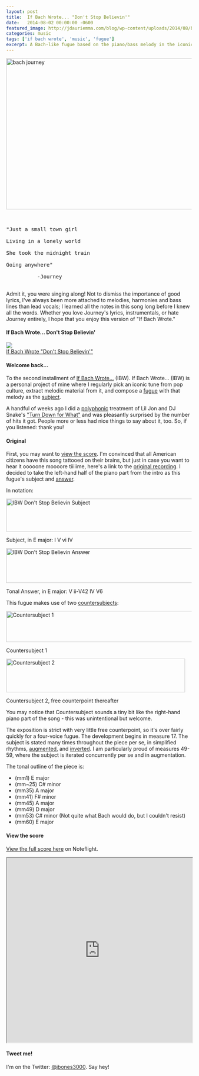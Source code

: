 ```yaml
---
layout: post
title:  If Bach Wrote... "Don't Stop Believin'"
date:   2014-08-02 00:00:00 -0600
featured_image: http://jdauriemma.com/blog/wp-content/uploads/2014/08/bach-journey.jpg
categories: music
tags: ['if bach wrote', 'music', 'fugue']
excerpt: A Bach-like fugue based on the piano/bass melody in the iconic "Don't Stop Believin'" by Journey.  Recording, score and analysis within.
---
```


<p><a href="http://jdauriemma.com/blog/wp-content/uploads/2014/08/bach-journey.jpg"><img alt="bach journey" class="alignnone size-full wp-image-489" height="409" src="http://jdauriemma.com/blog/wp-content/uploads/2014/08/bach-journey.jpg" width="617"></a>
<pre><br><br>"Just a small town girl<br><br>Living in a lonely world<br><br>She took the midnight train<br><br>Going anywhere"<br><br>          -Journey<br><br></pre>
<p>Admit it, you were singing along! Not to dismiss the importance of good lyrics, I've always been more attached to melodies, harmonies and bass lines than lead vocals; I learned all the notes in this song long before I knew all the words. Whether you love Journey's lyrics, instrumentals, or hate Journey entirely, I hope that you enjoy this version of "If Bach Wrote."</p><h4>If Bach Wrote... Don't Stop Believin'</h4>
<p><a href="http://jdauriemma.com/audio/mp3/001IfBachWroteDontStopBelievin.mp3"><img src="http://cdn.flaticon.com/png/256/375.png"><br>If Bach Wrote "Don't Stop Believin'"</a>
</p><h4>Welcome back...</h4>
<p>To the second installment of <a href="http://jdauriemma.com/blog/tag/if-bach-wrote/">If Bach Wrote...</a> (IBW). If Bach Wrote... (IBW) is a personal project of mine where I regularly pick an iconic tune from pop culture, extract melodic material from it, and compose a <a href="http://en.wikipedia.org/wiki/Fugue">fugue</a> with that melody as the <a href="http://jan.ucc.nau.edu/tas3/fugueanatomy.html">subject</a>.</p>
<p>A handful of weeks ago I did a <a href="http://en.wikipedia.org/wiki/Polyphony">polyphonic</a> treatment of Lil Jon and DJ Snake's <a href="http://jdauriemma.com/blog/if-bach-wrote-turn-down-for-what/">"Turn Down for What"</a> and was pleasantly surprised by the number of hits it got. People more or less had nice things to say about it, too. So, if you listened: thank you!</p>
<h4>Original</h4>
<p>First, you may want to <a href="#score">view the score</a>. I'm convinced that all American citizens have this song tattooed on their brains, but just in case you want to hear it ooooone moooore tiiiiime, here's a link to the <a href="http://grooveshark.com/#!/s/Don+t+Stop+Believin/3WbLGn?src=5">original recording</a>. I decided to take the left-hand half of the piano part from the intro as this fugue's subject and <a href="http://jan.ucc.nau.edu/tas3/fugueanatomy.html">answer</a>.
</p><p>In notation:</p>
<a href="http://jdauriemma.com/blog/wp-content/uploads/2014/08/Screen-Shot-2014-08-01-at-5.15.57-PM.png"><img alt="IBW Don't Stop Believin Subject" class="size-full wp-image-493" height="89" src="http://jdauriemma.com/blog/wp-content/uploads/2014/08/Screen-Shot-2014-08-01-at-5.15.57-PM.png" width="841"></a><p>Subject, in E major: I V vi IV</p><p>
<a href="http://jdauriemma.com/blog/wp-content/uploads/2014/08/Screen-Shot-2014-08-01-at-5.16.18-PM.png"><img alt="IBW Don't Stop Believin Answer" class="size-full wp-image-494" height="94" src="http://jdauriemma.com/blog/wp-content/uploads/2014/08/Screen-Shot-2014-08-01-at-5.16.18-PM.png" width="834"></a></p><p>Tonal Answer, in E major: V ii-V42 IV V6</p>
<p>This fugue makes use of two <a href="http://jan.ucc.nau.edu/tas3/fugueanatomy.html">countersubjects</a>:</p>
<a href="http://jdauriemma.com/blog/wp-content/uploads/2014/08/Screen-Shot-2014-08-01-at-5.25.36-PM.png"><img alt="Countersubject 1" class="size-full wp-image-497" height="84" src="http://jdauriemma.com/blog/wp-content/uploads/2014/08/Screen-Shot-2014-08-01-at-5.25.36-PM.png" width="829"></a><p>Countersubject 1</p>
<a href="http://jdauriemma.com/blog/wp-content/uploads/2014/08/Screen-Shot-2014-08-01-at-5.25.55-PM.png"><img alt="Countersubject 2" class="size-full wp-image-496" height="91" src="http://jdauriemma.com/blog/wp-content/uploads/2014/08/Screen-Shot-2014-08-01-at-5.25.55-PM.png" width="486"></a><p>Countersubject 2, free counterpoint thereafter</p>
<p>You may notice that Countersubject sounds a tiny bit like the right-hand piano part of the song - this was unintentional but welcome.</p>
<p>The exposition is strict with very little free counterpoint, so it's over fairly quickly for a four-voice fugue. The development begins in measure 17. The subject is stated many times throughout the piece per se, in simplified rhythms, <a href="http://composerstoolbox.wordpress.com/2011/09/26/tool-17-augmentation-and-diminution/">augmented</a>, and <a href="http://en.wikipedia.org/wiki/Inversion_(music)">inverted</a>. I am particularly proud of measures 49-59, where the subject is iterated concurrently per se and in augmentation.</p>
<p>The tonal outline of the piece is:</p>
<ul><li>(mm1) E major</li>
<li>(mm~25) C# minor</li>
<li>(mm35) A major</li>
<li>(mm41) F# minor</li>
<li>(mm45) A major</li>
<li>(mm49) D major</li>
<li>(mm53) C# minor (Not quite what Bach would do, but I couldn't resist)
</li><li>(mm60) E major</li>
</ul><div id="score"><h4>View the score</h4><p><a href="http://www.noteflight.com/scores/view/19e01ff4d09ce892f791521745374d2d004f6197">View the full score here</a> on Noteflight.</p><iframe src="http://www.noteflight.com/embed/19e01ff4d09ce892f791521745374d2d004f6197?scale=1" style="width:100%;height:500px"></iframe></div>
<h4>Tweet me!</h4>
<p>I'm on the Twitter: <a href="https://twitter.com/jbones3000">@jbones3000</a>. Say hey!</p></p>
